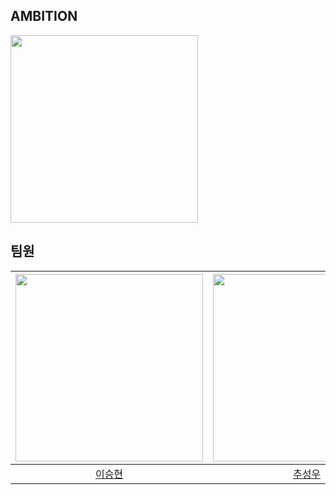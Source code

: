 ## AMBITION

<img src="https://avatars.githubusercontent.com/u/146557066?s=200&v=4"  width="300" height="300"/>

## 팀원
|<img src="https://avatars.githubusercontent.com/u/82251632?v=4"  width="300" height="300"/>|<img src="https://avatars.githubusercontent.com/u/126847458?v=4"  width="300" height="300"/>
|:-:|:-:|
|[이승현](https://github.com/jamkris)|[추성우](https://github.com/chooseongwoo)

